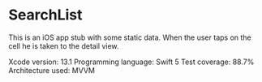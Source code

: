 # SearchList
This is an iOS app stub with some static data. When the user taps on the cell he is taken to the detail view.

Xcode version: 13.1
Programming language: Swift 5
Test coverage: 88.7%
Architecture used: MVVM
